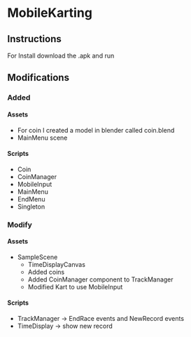 # MobileKarting

## Instructions

For Install download the .apk and run

## Modifications

### Added
#### Assets
- For coin I created a model in blender called coin.blend
- MainMenu scene
#### Scripts
- Coin
- CoinManager
- MobileInput
- MainMenu
- EndMenu
- Singleton

### Modify
#### Assets
* SampleScene
  * TimeDisplayCanvas
  * Added coins
  * Added CoinManager component to TrackManager
  * Modified Kart to use MobileInput
#### Scripts
- TrackManager -> EndRace events and NewRecord events
- TimeDisplay -> show new record
